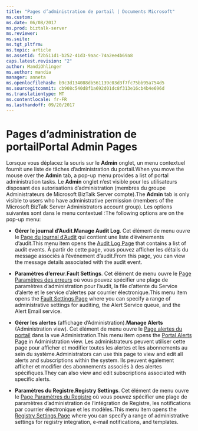 ```yaml
---
title: "Pages d’administration de portail | Documents Microsoft"
ms.custom: 
ms.date: 06/08/2017
ms.prod: biztalk-server
ms.reviewer: 
ms.suite: 
ms.tgt_pltfrm: 
ms.topic: article
ms.assetid: f2b511d1-b252-41d3-9aac-74a2ee4b69a8
caps.latest.revision: "2"
author: MandiOhlinger
ms.author: mandia
manager: anneta
ms.openlocfilehash: b9c3d134088db561139c03d3f7fc75bb95a754d5
ms.sourcegitcommit: cb908c540d8f1a692d01dc8f313e16cb4b4e696d
ms.translationtype: MT
ms.contentlocale: fr-FR
ms.lasthandoff: 09/20/2017
---
```

# <a name="portal-admin-pages"></a><span data-ttu-id="edb74-102">Pages d’administration de portail</span><span class="sxs-lookup"><span data-stu-id="edb74-102">Portal Admin Pages</span></span>
<span data-ttu-id="edb74-103">Lorsque vous déplacez la souris sur le **Admin** onglet, un menu contextuel fournit une liste de tâches d’administration du portail.</span><span class="sxs-lookup"><span data-stu-id="edb74-103">When you move the mouse over the **Admin** tab, a pop-up menu provides a list of portal administration tasks.</span></span> <span data-ttu-id="edb74-104">Le **Admin** onglet n’est visible pour les utilisateurs disposant des autorisations d’administration (membres du groupe Administrateurs de Microsoft BizTalk Server compte).</span><span class="sxs-lookup"><span data-stu-id="edb74-104">The **Admin** tab is only visible to users who have administrative permission (members of the Microsoft BizTalk Server Administrators account group).</span></span> <span data-ttu-id="edb74-105">Les options suivantes sont dans le menu contextuel :</span><span class="sxs-lookup"><span data-stu-id="edb74-105">The following options are on the pop-up menu:</span></span>  
  
-   <span data-ttu-id="edb74-106">**Gérer le journal d’Audit**.</span><span class="sxs-lookup"><span data-stu-id="edb74-106">**Manage Audit Log**.</span></span> <span data-ttu-id="edb74-107">Cet élément de menu ouvre le [Page du journal d’Audit](../esb-toolkit/audit-log-page.md) qui contient une liste d’événements d’audit.</span><span class="sxs-lookup"><span data-stu-id="edb74-107">This menu item opens the [Audit Log Page](../esb-toolkit/audit-log-page.md) that contains a list of audit events.</span></span> <span data-ttu-id="edb74-108">À partir de cette page, vous pouvez afficher les détails du message associés à l’événement d’audit.</span><span class="sxs-lookup"><span data-stu-id="edb74-108">From this page, you can view the message details associated with the audit event.</span></span>  
  
-   <span data-ttu-id="edb74-109">**Paramètres d’erreur**.</span><span class="sxs-lookup"><span data-stu-id="edb74-109">**Fault Settings**.</span></span> <span data-ttu-id="edb74-110">Cet élément de menu ouvre le [Page Paramètres des erreurs](../esb-toolkit/fault-settings-page.md) où vous pouvez spécifier une plage de paramètres d’administration pour l’audit, la file d’attente du Service d’alerte et le service d’alertes par courrier électronique.</span><span class="sxs-lookup"><span data-stu-id="edb74-110">This menu item opens the [Fault Settings Page](../esb-toolkit/fault-settings-page.md) where you can specify a range of administrative settings for auditing, the Alert Service queue, and the Alert Email service.</span></span>  
  
-   <span data-ttu-id="edb74-111">**Gérer les alertes** (affichage d’Administration).</span><span class="sxs-lookup"><span data-stu-id="edb74-111">**Manage Alerts** (Administration view).</span></span> <span data-ttu-id="edb74-112">Cet élément de menu ouvre le [Page alertes du portail](../esb-toolkit/portal-alerts-page.md) dans la vue Administration.</span><span class="sxs-lookup"><span data-stu-id="edb74-112">This menu item opens the [Portal Alerts Page](../esb-toolkit/portal-alerts-page.md) in Administration view.</span></span> <span data-ttu-id="edb74-113">Les administrateurs peuvent utiliser cette page pour afficher et modifier toutes les alertes et les abonnements au sein du système.</span><span class="sxs-lookup"><span data-stu-id="edb74-113">Administrators can use this page to view and edit all alerts and subscriptions within the system.</span></span> <span data-ttu-id="edb74-114">Ils peuvent également afficher et modifier des abonnements associés à des alertes spécifiques.</span><span class="sxs-lookup"><span data-stu-id="edb74-114">They can also view and edit subscriptions associated with specific alerts.</span></span>  
  
-   <span data-ttu-id="edb74-115">**Paramètres du Registre**.</span><span class="sxs-lookup"><span data-stu-id="edb74-115">**Registry Settings**.</span></span> <span data-ttu-id="edb74-116">Cet élément de menu ouvre le [Page Paramètres du Registre](../esb-toolkit/registry-settings-page.md) où vous pouvez spécifier une plage de paramètres d’administration de l’intégration de Registre, les notifications par courrier électronique et les modèles.</span><span class="sxs-lookup"><span data-stu-id="edb74-116">This menu item opens the [Registry Settings Page](../esb-toolkit/registry-settings-page.md) where you can specify a range of administrative settings for registry integration, e-mail notifications, and templates.</span></span>